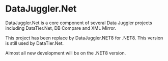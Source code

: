 # DataJuggler.Net
DataJuggler.Net is a core component of several Data Juggler projects including DataTier.Net, DB Compare and XML Mirror.

This project has been replace by DataJuggler.NET8 for .NET8. This version is still used by DataTier.Net.

Almost all new development will be on the .NET8 version.
